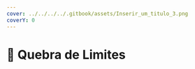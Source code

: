 ```yaml
---
cover: ../../../../.gitbook/assets/Inserir_um_titulo_3.png
coverY: 0
---
```


# 💪 Quebra de Limites

